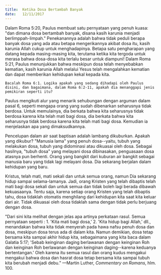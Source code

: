```yaml
---
title:  Ketika Dosa Bertambah Banyak
date:   12/11/2017
---
```


Dalam Roma 5:20, Paulus membuat satu pernyataan yang penuh kuasa: "dan dimana dosa bertambah banyak, disana kasih karunia menjadi berlimppah-limpah." Penekanannya adalah bahwa tidak peduli berapa banyak dosa yang ada atau betapa mengerikannya akibat dosa itu, kasih karunia Allah cukup untuk menghadapinya. Betapa satu pengharapan yang datang kepada masing-masing kita, terutama ketika kita tergoda untuk merasa bahwa dosa-dosa kita terlalu besar untuk diampuni! Dalam Roma 5:21, Paulus menunjukkan bahwa meskipun dosa telah menyebabkan kematian, kasih karunia Allah melalui Yesus telah mengalahkan kematian dan dapat memberikan kehidupan kekal kepada kita.

`Bacalah Roma 6:1. Logika apakah yang sedang dihadapi oleh Paulus disini, dan bagaimana, dalam Roma 6:2-11, apakah dia menanggapi jenis pemikiran seperti itu?`

Paulus mengikuti alur yang menarik sehubungan dengan arguman dalam pasal 6, seperti mengapa orang yang sudah dibenarkan seharusnya tidak berdosa. Untuk memulainya, dia berkata bahwa kita seharusnya tidak berdosa karena kita telah mati bagi dosa, dia berkata bahwa kita seharusnya tidak berdosa karena kita telah mati bagi dosa. Kemudian ia menjelaskan apa yang dimaksudkannya.

Pencelupan dalam air saat baptisan adalah lambang dikuburkan. Apakah yang dikubur? "Manusia lama" yang penuh dosa--yaitu, tubuh yang melakukan dosa, tubuh yang didominasi atau dikuasai oleh dosa. Sebagai hasilnya, "tubuh dosa" yang melayani dosa dibinasakan, penguasaan dosa atasnya pun berhenti. Orang yang bangkit dari kuburan air bangkit sebagai manusia baru yang tidak lagi melayani dosa. Dia sekarang berjalan dalam kehidupan yang baru.

Kristus, telah mati, mati sekali dan untuk semua orang, namun Dia sekarang hidup sampai selama-lamanya. Jadi, orang Kristen yang telah dibaptis telah mati bagi dosa sekali dan untuk semua dan tidak boleh lagi berada dibawah kekuasaanya. Tentu saja, karena setiap orang Kristen yang telah dibaptis tahu, dosa tidaklah otomatis menghilang dari kehidupan kita saat kita keluar dari air. Tidak dikuasai oleh dosa tidaklah sama dengan tidak perlu berjuang dengan dosa.

"Dari sini kita melihat dengan jelas apa artinya perkataan rasul. Semua pernyataan seperti : 1. 'Kita mati bagi dosa,' 2. 'Kita hidup bagi Allah,' dll., menandakan bahwa kita tidak menyerah pada hawa nafsu penuh dosa dan dosa, meskipun dosa terus ada di dalam kita. Namun demikian, dosa tetap bersama kita sampai akhir hidup kita, sebagaimana yang kita baca dalam Galatia 5:17; 'Sebab keinginan daging berlawanan dengan keinginan Roh dan keinginan Roh berlawanan dengan keinginan daging--karena keduanya bertentangan.' Oleh karena itu semua rasul dan orang kudus mengakui mengakui bahwa dosa dan hasrat dosa tetap bersama kita sampai tubuh kita berubah menjadi debu."
—Martin Luther, *Commentary on Romans*, hlm. 100.
